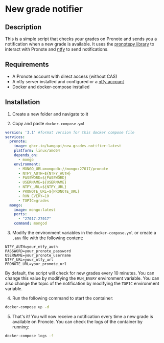 # New grade notifier
## Description

This is a simple script that checks your grades on Pronote and sends you a notification when a new grade is available.
It uses the [pronotepy library](https://github.com/bain3/pronotepy) to interact with Pronote and [ntfy](https://github.com/binwiederhier/ntfy) to send notifications.

## Requirements

- A Pronote account with direct access (without CAS)
- A ntfy server installed and configured or a [ntfy account](https://ntfy.sh)
- Docker and docker-compose installed

## Installation

1. Create a new folder and navigate to it

2. Copy and paste `docker-compose.yml`
``` yaml
version: '3.1' #format version for this docker compose file
services:
  pronote:
    image: ghcr.io/kangapi/new-grades-notifier:latest
    platform: linux/amd64
    depends_on:
      - mongo
    environment:
      - MONGO_URL=mongodb://mongo:27017/pronote
      - NTFY_AUTH=${NTFY_AUTH}
      - PASSWORD=${PASSWORD}
      - USERNAME=${USERNAME}
      - NTFY_URL=${NTFY_URL}
      - PRONOTE_URL=${PRONOTE_URL}
      - RUN_EVERY=10
      - TOPIC=grades
  mongo:
    image: mongo:latest
    ports:
      - "27017:27017"
    command: mongod
```
3. Modify the environment variables in the `docker-compose.yml` or create a `.env` file with the following content:
``` env
NTFY_AUTH=your_ntfy_auth
PASSWORD=your_pronote_password
USERNAME=your_pronote_username
NTFY_URL=your_ntfy_url
PRONOTE_URL=your_pronote_url
```
By default, the script will check for new grades every 10 minutes. You can change this value by modifying the `RUN_EVERY` environment variable.
You can also change the topic of the notification by modifying the `TOPIC` environment variable.

4. Run the following command to start the container:
``` bash
docker-compose up -d
```
5. That's it! You will now receive a notification every time a new grade is available on Pronote.
You can check the logs of the container by running:
``` bash
docker-compose logs -f
```
